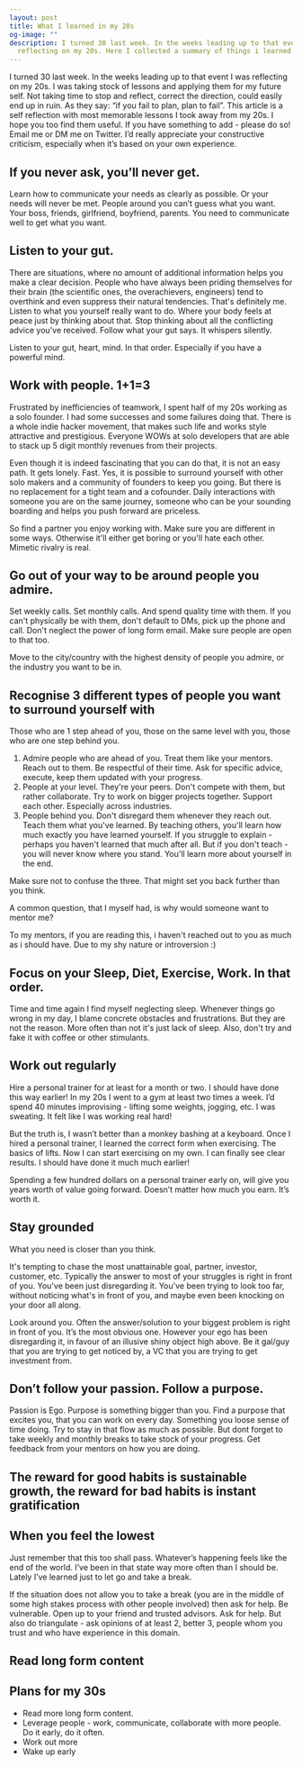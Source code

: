 ```yaml
---
layout: post
title: What I learned in my 20s
og-image: ""
description: I turned 30 last week. In the weeks leading up to that event I was
  reflecting on my 20s. Here I collected a summary of things i learned.
---
```

I turned 30 last week. In the weeks leading up to that event I was reflecting on my 20s. I was taking stock of lessons and applying them for my future self. Not taking time to stop and reflect, correct the direction, could easily end up in ruin. As they say: “if you fail to plan, plan to fail”. This article is a self reflection with most memorable lessons I took away from my 20s. I hope you too find them useful. If you have something to add - please do so! Email me or DM me on Twitter. I’d really appreciate your constructive criticism, especially when it’s based on your own experience.

## If you never ask, you’ll never get.

Learn how to communicate your needs as clearly as possible. Or your needs will never be met. People around you can’t guess what you want. Your boss, friends, girlfriend, boyfriend, parents. You need to communicate well to get what you want.

## Listen to your gut.

There are situations, where no amount of additional information helps you make a clear decision. People who have always been priding themselves for their brain (the scientific ones, the overachievers, engineers) tend to overthink and even suppress their natural tendencies. That's definitely me. Listen to what you yourself really want to do. Where your body feels at peace just by thinking about that. Stop thinking about all the conflicting advice you've received. Follow what your gut says. It whispers silently.

Listen to your gut, heart, mind. In that order. Especially if you have a powerful mind.

## Work with people. 1+1=3

Frustrated by inefficiencies of teamwork, I spent half of my 20s working as a solo founder. I had some successes and some failures doing that. There is a whole indie hacker movement, that makes such life and works style attractive and prestigious. Everyone WOWs at solo developers that are able to stack up 5 digit monthly revenues from their projects. 

Even though it is indeed fascinating that you can do that, it is not an easy path. It gets lonely. Fast. Yes, it is possible to surround yourself with other solo makers and a community of founders to keep you going. But there is no replacement for a tight team and a cofounder. Daily interactions with someone you are on the same journey, someone who can be your sounding boarding and helps you push forward are priceless.

So find a partner you enjoy working with. Make sure you are different in some ways. Otherwise it'll either get boring or you'll hate each other. Mimetic rivalry is real.

## Go out of your way to be around people you admire.

Set weekly calls. Set monthly calls. And spend quality time with them. If you can't physically be with them, don't default to DMs, pick up the phone and call. Don't neglect the power of long form email. Make sure people are open to that too.

Move to the city/country with the highest density of people you admire, or the industry you want to be in.

## Recognise 3 different types of people you want to surround yourself with

Those who are 1 step ahead of you, those on the same level with you, those who are one step behind you.

1. Admire people who are ahead of you. Treat them like your mentors. Reach out to them. Be respectful of their time. Ask for specific advice, execute, keep them updated with your progress.
2. People at your level. They're your peers. Don't compete with them, but rather collaborate. Try to work on bigger projects together. Support each other. Especially across industries.
3. People behind you. Don't disregard them whenever they reach out. Teach them what you've learned. By teaching others, you'll learn how much exactly you have learned yourself. If you struggle to explain - perhaps you haven't learned that much after all. But if you don't teach - you will never know where you stand. You'll learn more about yourself in the end.

Make sure not to confuse the three. That might set you back further than you think.

A common question, that I myself had, is why would someone want to mentor me?

To my mentors, if you are reading this, i haven't reached out to you as much as i should have. Due to my shy nature or introversion :)

## Focus on your Sleep, Diet, Exercise, Work. In that order.

Time and time again I find myself neglecting sleep. Whenever things go wrong in my day, I blame concrete obstacles and frustrations. But they are not the reason. More often than not it's just lack of sleep. Also, don't try and fake it with coffee or other stimulants.

## Work out regularly

Hire a personal trainer for at least for a month or two. I should have done this way earlier! In my 20s I went to a gym at least two times a week. I’d spend 40 minutes improvising - lifting some weights, jogging, etc. I was sweating. It felt like I was working real hard!

But the truth is, I wasn’t better than a monkey bashing at a keyboard. Once I hired a personal trainer, I learned the correct form when exercising. The basics of lifts. Now I can start exercising on my own. I can finally see clear results. I should have done it much much earlier!

Spending a few hundred dollars on a personal trainer early on, will give you years worth of value going forward. Doesn’t matter how much you earn. It’s worth it.

## Stay grounded

What you need is closer than you think.

It's tempting to chase the most unattainable goal, partner, investor, customer, etc. Typically the answer to most of your struggles is right in front of you. You've been just disregarding it. You've been trying to look too far, without noticing what's in front of you, and maybe even been knocking on your door all along.

Look around you. Often the answer/solution to your biggest problem is right in front of you. It’s the most obvious one. However your ego has been disregarding it, in favour of an illusive shiny object high above. Be it gal/guy that you are trying to get noticed by, a VC that you are trying to get investment from.

## Don’t follow your passion. Follow a purpose.

Passion is Ego. Purpose is something bigger than you. Find a purpose that excites you, that you can work on every day. Something you loose sense of time doing. Try to stay in that flow as much as possible. But dont forget to take weekly and monthly breaks to take stock of your progress. Get feedback from your mentors on how you are doing.

## The reward for good habits is sustainable growth, the reward for bad habits is instant gratification

## When you feel the lowest

Just remember that this too shall pass. Whatever’s happening feels like the end of the world. I’ve been in that state way more often than I should be. Lately I’ve learned just to let go and take a break.

If the situation does not allow you to take a break (you are in the middle of some high stakes process with other people involved) then ask for help. Be vulnerable. Open up to your friend and trusted advisors. Ask for help. But also do triangulate - ask opinions of at least 2, better 3, people whom you trust and who have experience in this domain.

## Read long form content

## Plans for my 30s

* Read more long form content.
* Leverage people - work, communicate, collaborate with more people. Do it early, do it often.
* Work out more
* Wake up early